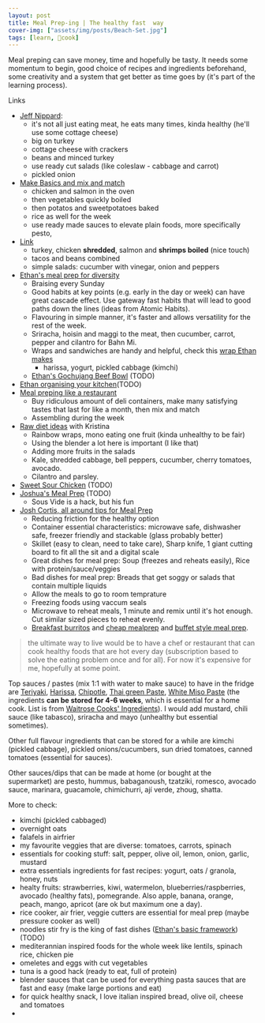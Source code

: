 ```yaml
---
layout: post
title: Meal Prep-ing | The healthy fast  way 
cover-img: ["assets/img/posts/Beach-Set.jpg"]
tags: [learn, 🍜cook]
---
```


Meal preping can save money, time and hopefully be tasty. It needs some momentum to begin, good choice of recipes and ingredients beforehand, some creativity and a system that get better as time goes by (it's part of the learning process).

Links
* [Jeff Nippard](https://youtu.be/8BKbu_s8p1Q):
  * it's not all just eating meat, he eats many times, kinda healthy (he'll use some cottage cheese)
  * big on turkey
  * cottage cheese with crackers
  * beans and minced turkey
  * use ready cut salads (like coleslaw - cabbage and carrot)
  * pickled onion
* [Make Basics and mix and match](https://youtu.be/LzWb_P4lYgA)
  * chicken and salmon in the oven 
  * then vegetables quickly boiled
  * then potatos and sweetpotatoes baked
  * rice as well for the week
  * use ready made sauces to elevate plain foods, more specifically pesto,  
* [Link](https://youtu.be/1vh1RGdvhpo)  
  * turkey, chicken **shredded**, salmon and **shrimps boiled** (nice touch)
  * tacos and beans combined
  * simple salads: cucumber with vinegar, onion and peppers 
* [Ethan's meal prep for diversity](https://youtu.be/ZJe3yL7NHdA)
  * Braising every Sunday
  * Good habits at key points (e.g. early in the day or week) can have great cascade effect. Use gateway fast habits that will lead to good paths down the lines (ideas from Atomic Habits).
  * Flavouring in simple manner, it's faster and allows versatility for the rest of the week.
  * Sriracha, hoisin and maggi to the meat, then cucumber, carrot, pepper and cilantro for Bahn Mi. 
  * Wraps and sandwiches are handy and helpful, check this [wrap Ethan makes](https://youtu.be/A3gQuYPvL1Y)
    * harissa, yogurt, pickled cabbage (kimchi) 
  * [Ethan's Gochujang Beef Bowl](https://youtu.be/Nn8OIFiVdF0) (TODO)
* [Ethan organising your kitchen](https://youtu.be/ylh9GnBYhfc)(TODO)
* [Meal preping like a restaurant](https://youtu.be/AVO0ifle-OU)
  * Buy ridiculous amount of deli containers, make many satisfying tastes that last for like a month, then mix and match
  * Assembling during the week
* [Raw diet ideas](https://youtu.be/tyN9HldRav4) with Kristina
  * Rainbow wraps, mono eating one fruit (kinda unhealthy to be fair)
  * Using the blender a lot here is important (I like that)
  * Adding more fruits in the salads
  * Kale, shredded cabbage, bell peppers, cucumber, cherry tomatoes, avocado.
  * Cilantro and parsley.
* [Sweet Sour Chicken](https://youtu.be/1N6hbRbyAeQ) (TODO)
* [Joshua's Meal Prep](https://youtu.be/AYXfaVD5o40) (TODO)
  * Sous Vide is a hack, but his fun
* [Josh Cortis, all around tips for Meal Prep](https://youtu.be/NO-EbXMB4gc)
  * Reducing friction for the healthy option
  * Container essential characteristics: microwave safe, dishwasher safe, freezer friendly and stackable (glass probably better)
  * Skillet (easy to clean, need to take care), Sharp knife, 1 giant cutting board to fit all the sit and a digital scale
  * Great dishes for meal prep: Soup (freezes and reheats easily), Rice with protein/sauce/veggies
  * Bad dishes for meal prep: Breads that get soggy or salads that contain multiple liquids
  * Allow the meals to go to room temprature
  * Freezing foods using vaccum seals
  * Microwave to reheat meals, 1 minute and remix until it's hot enough. Cut similar sized pieces to reheat evenly.
  * [Breakfast burritos](https://youtu.be/YpGUKVTkOLg) and [cheap mealprep](https://youtu.be/Ebl-dXubSRQ) and [buffet style meal prep](https://youtu.be/yDHKiwE8F-o).
 
> the ultimate way to live would be to have a chef or restaurant that can cook healthy foods that are hot every day (subscription based to solve the eating problem once and for all). For now it's expensive for me, hopefully at some point.

Top sauces / pastes (mix 1:1 with water to make sauce) to have in the fridge are [Teriyaki](https://www.waitrose.com/ecom/products/cooks-ingredients-teriyaki-sauce/831655-767213-767214), [Harissa](https://www.waitrose.com/ecom/products/cooks-ingredients-rose-harissa-paste/615202-312331-312332), [Chipotle](https://www.waitrose.com/ecom/products/cooks-ingredients-smoky-chipotle-paste/785003-312393-312394), [Thai green Paste](https://www.waitrose.com/ecom/products/cooks-ingredients-thai-green-paste/895590-767333-767334), [White Miso Paste](https://www.waitrose.com/ecom/products/cooks-ingredients-white-miso-paste/668020-672715-672716) (the ingredients **can be stored for 4-6 weeks**, which is essential for a home cook. List is from [Waitrose Cooks' Ingredients](https://www.waitrose.com/ecom/shop/browse/groceries/waitrose_brands/cooks_ingredients)). I would add mustard, chili sauce (like tabasco), sriracha and mayo (unhealthy but essential sometimes).

Other full flavour ingredients that can be stored for a while are kimchi (pickled cabbage), pickled onions/cucumbers, sun dried tomatoes, canned tomatoes (essential for sauces). 

Other sauces/dips that can be made at home (or bought at the supermarket) are pesto, hummus, babaganoush, tzatziki, romesco, avocado sauce, marinara, guacamole, chimichurri, ají verde, zhoug, shatta.

More to check:
* kimchi (pickled cabbaged)
* overnight oats
* falafels in airfrier
* my favourite veggies that are diverse: tomatoes, carrots, spinach
* essentials for cooking stuff: salt, pepper, olive oil, lemon, onion, garlic, mustard
* extra essentials ingredients for fast recipes: yogurt, oats / granola, honey, nuts
* healty fruits: strawberries, kiwi, watermelon, blueberries/raspberries, avocado (healthy fats), pomegrande. Also apple, banana, orange, peach, mango, apricot (are ok but maximum one a day).
* rice cooker, air frier, veggie cutters are essential for meal prep (maybe pressure cooker as well)
* noodles stir fry is the king of fast dishes ([Ethan's basic framework](https://youtu.be/2sbsRR2yZ64)) (TODO)
* mediterannian inspired foods for the whole week like lentils, spinach rice, chicken pie
* omeletes and eggs with cut vegetables
* tuna is a good hack (ready to eat, full of protein)
* blender sauces that can be used for everything pasta sauces that are fast and easy (make large portions and eat) 
* for quick healthy snack, I love italian inspired bread, olive oil, cheese and tomatoes 
* 
